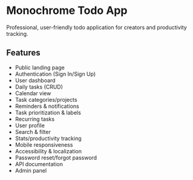 # Monochrome Todo App

Professional, user-friendly todo application for creators and productivity tracking.

## Features
- Public landing page
- Authentication (Sign In/Sign Up)
- User dashboard
- Daily tasks (CRUD)
- Calendar view
- Task categories/projects
- Reminders & notifications
- Task prioritization & labels
- Recurring tasks
- User profile
- Search & filter
- Stats/productivity tracking
- Mobile responsiveness
- Accessibility & localization
- Password reset/forgot password
- API documentation
- Admin panel
